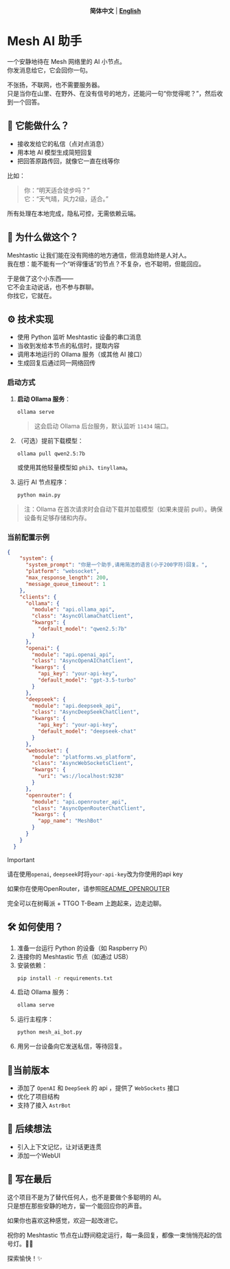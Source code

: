 <div align="center">

**简体中文** | [ **English** ](readme_eng.md)

</div>

# Mesh AI 助手

一个安静地待在 Mesh 网络里的 AI 小节点。  
你发消息给它，它会回你一句。

不张扬，不联网，也不需要服务器。  
只是当你在山里、在野外、在没有信号的地方，还能问一句“你觉得呢？”，然后收到一个回答。

## 🧩 它能做什么？

- 接收发给它的私信（点对点消息）
- 用本地 AI 模型生成简短回复
- 把回答原路传回，就像它一直在线等你

比如：
> 你：“明天适合徒步吗？”  
> 它：“天气晴，风力2级，适合。”

所有处理在本地完成，隐私可控，无需依赖云端。

## 📡 为什么做这个？

Meshtastic 让我们能在没有网络的地方通信，但消息始终是人对人。  
我在想：能不能有一个“听得懂话”的节点？不复杂，也不聪明，但能回应。

于是做了这个小东西——  
它不会主动说话，也不参与群聊。  
你找它，它就在。

## ⚙️ 技术实现

- 使用 Python 监听 Meshtastic 设备的串口消息
- 当收到发给本节点的私信时，提取内容
- 调用本地运行的 Ollama 服务（或其他 AI 接口）
- 生成回复后通过同一网络回传

### 启动方式

1. **启动 Ollama 服务**：
   ```bash
   ollama serve
   ```
   > 这会启动 Ollama 后台服务，默认监听 `11434` 端口。

2. （可选）提前下载模型：
   ```bash
   ollama pull qwen2.5:7b
   ```
   或使用其他轻量模型如 `phi3`、`tinyllama`。

3. 运行 AI 节点程序：
   ```bash
   python main.py
   ```

> 注：Ollama 在首次请求时会自动下载并加载模型（如果未提前 pull）。确保设备有足够存储和内存。

### 当前配置示例

```json
{
    "system": {
      "system_prompt": "你是一个助手,请用简洁的语言(小于200字符)回复。",
      "platform": "websocket",
      "max_response_length": 200,
      "message_queue_timeout": 1
    },
    "clients": {
      "ollama": {
        "module": "api.ollama_api",
        "class": "AsyncOllamaChatClient",
        "kwargs": {
          "default_model": "qwen2.5:7b"
        }
      },
      "openai": {
        "module": "api.openai_api",
        "class": "AsyncOpenAIChatClient",
        "kwargs": {
          "api_key": "your-api-key",
          "default_model": "gpt-3.5-turbo"
        }
      },
      "deepseek": {
        "module": "api.deepseek_api",
        "class": "AsyncDeepSeekChatClient",
        "kwargs": {
          "api_key": "your-api-key",
          "default_model": "deepseek-chat"
        }
      },
      "websocket": {
        "module": "platforms.ws_platform",
        "class": "AsyncWebSocketsClient",
        "kwargs": {
          "uri": "ws://localhost:9238"
        }
      },
      "openrouter": {
        "module": "api.openrouter_api",
        "class": "AsyncOpenRouterChatClient",
        "kwargs": {
          "app_name": "MeshBot"
        }
      }
    }
  }
```

>[!IMPORTANT]
>请在使用`openai`, `deepseek`时将`your-api-key`改为你使用的api key
>
>如果你在使用OpenRouter，请参照[README_OPENROUTER](README_OPENROUTER.md)

完全可以在树莓派 + TTGO T-Beam 上跑起来，边走边聊。

## 🛠️ 如何使用？

1. 准备一台运行 Python 的设备（如 Raspberry Pi）
2. 连接你的 Meshtastic 节点（如通过 USB）
3. 安装依赖：
   ```bash
   pip install -r requirements.txt
   ```
4. 启动 Ollama 服务：
   ```bash
   ollama serve
   ```
5. 运行主程序：
   ```bash
   python mesh_ai_bot.py
   ```
6. 用另一台设备向它发送私信，等待回复。

## 🎈当前版本

- 添加了 `OpenAI` 和 `DeepSeek` 的 api ，提供了 `WebSockets` 接口
- 优化了项目结构
- 支持了接入 `AstrBot`

## 🌱 后续想法

- 引入上下文记忆，让对话更连贯
- 添加一个WebUI

## 🙏 写在最后

这个项目不是为了替代任何人，也不是要做个多聪明的 AI。  
只是想在那些安静的地方，留一个能回应你的声音。

如果你也喜欢这种感觉，欢迎一起改进它。

祝你的 Meshtastic 节点在山野间稳定运行，每一条回复，都像一束悄悄亮起的信号灯。📡💡


探索愉快！✨


